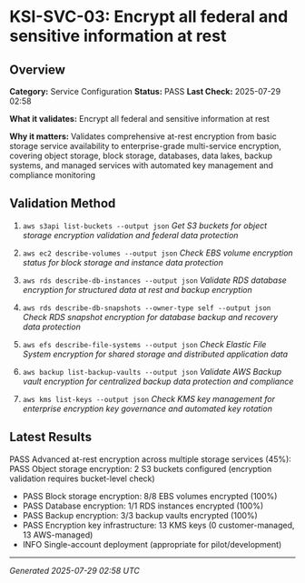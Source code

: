 # KSI-SVC-03: Encrypt all federal and sensitive information at rest

## Overview

**Category:** Service Configuration
**Status:** PASS
**Last Check:** 2025-07-29 02:58

**What it validates:** Encrypt all federal and sensitive information at rest

**Why it matters:** Validates comprehensive at-rest encryption from basic storage service availability to enterprise-grade multi-service encryption, covering object storage, block storage, databases, data lakes, backup systems, and managed services with automated key management and compliance monitoring

## Validation Method

1. `aws s3api list-buckets --output json`
   *Get S3 buckets for object storage encryption validation and federal data protection*

2. `aws ec2 describe-volumes --output json`
   *Check EBS volume encryption status for block storage and instance data protection*

3. `aws rds describe-db-instances --output json`
   *Validate RDS database encryption for structured data at rest and backup encryption*

4. `aws rds describe-db-snapshots --owner-type self --output json`
   *Check RDS snapshot encryption for database backup and recovery data protection*

5. `aws efs describe-file-systems --output json`
   *Check Elastic File System encryption for shared storage and distributed application data*

6. `aws backup list-backup-vaults --output json`
   *Validate AWS Backup vault encryption for centralized backup data protection and compliance*

7. `aws kms list-keys --output json`
   *Check KMS key management for enterprise encryption key governance and automated key rotation*

## Latest Results

PASS Advanced at-rest encryption across multiple storage services (45%): PASS Object storage encryption: 2 S3 buckets configured (encryption validation requires bucket-level check)
- PASS Block storage encryption: 8/8 EBS volumes encrypted (100%)
- PASS Database encryption: 1/1 RDS instances encrypted (100%)
- PASS Backup encryption: 3/3 backup vaults encrypted (100%)
- PASS Encryption key infrastructure: 13 KMS keys (0 customer-managed, 13 AWS-managed)
- INFO Single-account deployment (appropriate for pilot/development)

---
*Generated 2025-07-29 02:58 UTC*